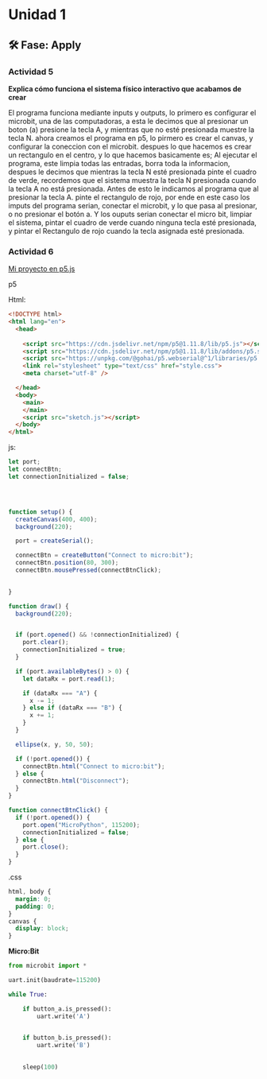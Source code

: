 # Unidad 1

## 🛠 Fase: Apply

### Actividad 5

**Explica cómo funciona el sistema físico interactivo que acabamos de crear**

El programa funciona mediante inputs y outputs, lo primero es configurar el microbit, una de las computadoras, a esta le decimos que al presionar un boton (a) presione la tecla A, y mientras que no esté presionada muestre la tecla N.
ahora creamos el programa en p5, lo pirmero es crear el canvas, y configurar la coneccion con el microbit. despues lo que hacemos es crear un rectangulo en el centro, y lo que hacemos basicamente es; Al ejecutar el programa, este limpia todas las entradas, borra toda la informacion, despues le decimos que mientras la tecla N esté presionada pinte el cuadro de verde, recordemos que el sistema muestra la tecla N presionada cuando la tecla A no está presionada. Antes de esto le indicamos al programa que al presionar la tecla A. pinte el rectangulo de rojo, por ende en este caso los imputs del programa serian, conectar el microbit, y lo que pasa al presionar, o no presionar el botón a. Y los ouputs serian conectar el micro bit, limpiar el sistema, pintar el cuadro de verde cuando ninguna tecla esté presionada, y pintar el Rectangulo de rojo cuando la tecla asignada esté presionada.

### Actividad 6

[Mi proyecto en p5.js](https://editor.p5js.org/thehunteruwu/sketches/Ny_DbNips)

p5

Html:

``` html
<!DOCTYPE html>
<html lang="en">
  <head>
    
    <script src="https://cdn.jsdelivr.net/npm/p5@1.11.8/lib/p5.js"></script>
    <script src="https://cdn.jsdelivr.net/npm/p5@1.11.8/lib/addons/p5.sound.min.js"></script>
    <script src="https://unpkg.com/@gohai/p5.webserial@^1/libraries/p5.webserial.js"></script>
    <link rel="stylesheet" type="text/css" href="style.css">
    <meta charset="utf-8" />

  </head>
  <body>
    <main>
    </main>
    <script src="sketch.js"></script>
  </body>
</html>

```
js:

``` js
let port;
let connectBtn;
let connectionInitialized = false;




function setup() {
  createCanvas(400, 400);
  background(220);

  port = createSerial();

  connectBtn = createButton("Connect to micro:bit");
  connectBtn.position(80, 300);
  connectBtn.mousePressed(connectBtnClick);

 
}

function draw() {
  background(220);


  if (port.opened() && !connectionInitialized) {
    port.clear();
    connectionInitialized = true;
  }

  if (port.availableBytes() > 0) {
    let dataRx = port.read(1);

    if (dataRx === "A") {
      x -= 1; 
    } else if (dataRx === "B") {
      x += 1; 
    }
  }

  ellipse(x, y, 50, 50);

  if (!port.opened()) {
    connectBtn.html("Connect to micro:bit");
  } else {
    connectBtn.html("Disconnect");
  }
}

function connectBtnClick() {
  if (!port.opened()) {
    port.open("MicroPython", 115200);
    connectionInitialized = false;
  } else {
    port.close();
  }
}
```
.css

``` css
html, body {
  margin: 0;
  padding: 0;
}
canvas {
  display: block;
}

```

**Micro:Bit**

``` py
from microbit import *

uart.init(baudrate=115200)

while True:

    if button_a.is_pressed():
        uart.write('A')
  

    if button_b.is_pressed():
        uart.write('B')
   

    sleep(100)
```



